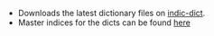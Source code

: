 * Downloads the latest dictionary files on [indic-dict](https://github.com/indic-dict).
* Master indices for the dicts can be found [here](https://raw.githubusercontent.com/indic-dict/stardict-index/master/dictionaryIndices.md)
